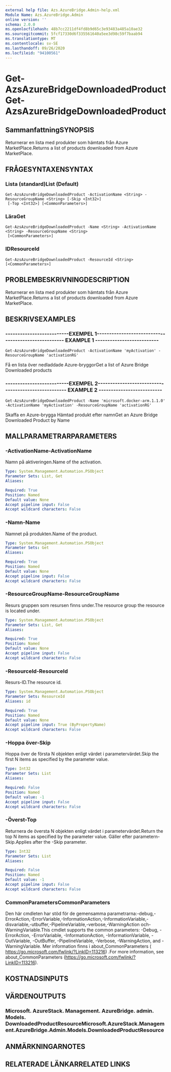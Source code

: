 ```yaml
---
external help file: Azs.AzureBridge.Admin-help.xml
Module Name: Azs.AzureBridge.Admin
online version: ''
schema: 2.0.0
ms.openlocfilehash: 48b7cc2211df4fd8b9d65c3e93483a485a10ae32
ms.sourcegitcommit: 5fcf17330d6f335561640a5ee3d98c59f7baab94
ms.translationtype: MT
ms.contentlocale: sv-SE
ms.lasthandoff: 09/26/2020
ms.locfileid: "94100561"
---
```

# <span data-ttu-id="2eb50-101">Get-AzsAzureBridgeDownloadedProduct</span><span class="sxs-lookup"><span data-stu-id="2eb50-101">Get-AzsAzureBridgeDownloadedProduct</span></span>

## <span data-ttu-id="2eb50-102">Sammanfattning</span><span class="sxs-lookup"><span data-stu-id="2eb50-102">SYNOPSIS</span></span>
<span data-ttu-id="2eb50-103">Returnerar en lista med produkter som hämtats från Azure MarketPlace.</span><span class="sxs-lookup"><span data-stu-id="2eb50-103">Returns a list of products downloaded from Azure MarketPlace.</span></span>

## <span data-ttu-id="2eb50-104">FRÅGESYNTAXEN</span><span class="sxs-lookup"><span data-stu-id="2eb50-104">SYNTAX</span></span>

### <span data-ttu-id="2eb50-105">Lista (standard)</span><span class="sxs-lookup"><span data-stu-id="2eb50-105">List (Default)</span></span>
```
Get-AzsAzureBridgeDownloadedProduct -ActivationName <String> -ResourceGroupName <String> [-Skip <Int32>]
 [-Top <Int32>] [<CommonParameters>]
```

### <span data-ttu-id="2eb50-106">Lära</span><span class="sxs-lookup"><span data-stu-id="2eb50-106">Get</span></span>
```
Get-AzsAzureBridgeDownloadedProduct -Name <String> -ActivationName <String> -ResourceGroupName <String>
 [<CommonParameters>]
```

### <span data-ttu-id="2eb50-107">ID</span><span class="sxs-lookup"><span data-stu-id="2eb50-107">ResourceId</span></span>
```
Get-AzsAzureBridgeDownloadedProduct -ResourceId <String> [<CommonParameters>]
```

## <span data-ttu-id="2eb50-108">PROBLEMBESKRIVNING</span><span class="sxs-lookup"><span data-stu-id="2eb50-108">DESCRIPTION</span></span>
<span data-ttu-id="2eb50-109">Returnerar en lista med produkter som hämtats från Azure MarketPlace.</span><span class="sxs-lookup"><span data-stu-id="2eb50-109">Returns a list of products downloaded from Azure MarketPlace.</span></span>

## <span data-ttu-id="2eb50-110">BESKRIVS</span><span class="sxs-lookup"><span data-stu-id="2eb50-110">EXAMPLES</span></span>

### <span data-ttu-id="2eb50-111">--------------------------EXEMPEL 1--------------------------</span><span class="sxs-lookup"><span data-stu-id="2eb50-111">-------------------------- EXAMPLE 1 --------------------------</span></span>
```
Get-AzsAzureBridgeDownloadedProduct -ActivationName 'myActivation' -ResourceGroupName 'activationRG'
```

<span data-ttu-id="2eb50-112">Få en lista över nedladdade Azure-bryggor</span><span class="sxs-lookup"><span data-stu-id="2eb50-112">Get a list of Azure Bridge Downloaded products</span></span>

### <span data-ttu-id="2eb50-113">--------------------------EXEMPEL 2--------------------------</span><span class="sxs-lookup"><span data-stu-id="2eb50-113">-------------------------- EXAMPLE 2 --------------------------</span></span>
```
Get-AzsAzureBridgeDownloadedProduct -Name 'microsoft.docker-arm.1.1.0' -ActivationName 'myActivation' -ResourceGroupName 'activationRG'
```

<span data-ttu-id="2eb50-114">Skaffa en Azure-brygga Hämtad produkt efter namn</span><span class="sxs-lookup"><span data-stu-id="2eb50-114">Get an Azure Bridge Downloaded Product by Name</span></span>

## <span data-ttu-id="2eb50-115">MALLPARAMETRAR</span><span class="sxs-lookup"><span data-stu-id="2eb50-115">PARAMETERS</span></span>

### <span data-ttu-id="2eb50-116">-ActivationName</span><span class="sxs-lookup"><span data-stu-id="2eb50-116">-ActivationName</span></span>
<span data-ttu-id="2eb50-117">Namn på aktiveringen.</span><span class="sxs-lookup"><span data-stu-id="2eb50-117">Name of the activation.</span></span>

```yaml
Type: System.Management.Automation.PSObject
Parameter Sets: List, Get
Aliases: 

Required: True
Position: Named
Default value: None
Accept pipeline input: False
Accept wildcard characters: False
```

### <span data-ttu-id="2eb50-118">-Namn</span><span class="sxs-lookup"><span data-stu-id="2eb50-118">-Name</span></span>
<span data-ttu-id="2eb50-119">Namnet på produkten.</span><span class="sxs-lookup"><span data-stu-id="2eb50-119">Name of the product.</span></span>

```yaml
Type: System.Management.Automation.PSObject
Parameter Sets: Get
Aliases: 

Required: True
Position: Named
Default value: None
Accept pipeline input: False
Accept wildcard characters: False
```

### <span data-ttu-id="2eb50-120">-ResourceGroupName</span><span class="sxs-lookup"><span data-stu-id="2eb50-120">-ResourceGroupName</span></span>
<span data-ttu-id="2eb50-121">Resurs gruppen som resursen finns under.</span><span class="sxs-lookup"><span data-stu-id="2eb50-121">The resource group the resource is located under.</span></span>

```yaml
Type: System.Management.Automation.PSObject
Parameter Sets: List, Get
Aliases: 

Required: True
Position: Named
Default value: None
Accept pipeline input: False
Accept wildcard characters: False
```

### <span data-ttu-id="2eb50-122">-ResourceId</span><span class="sxs-lookup"><span data-stu-id="2eb50-122">-ResourceId</span></span>
<span data-ttu-id="2eb50-123">Resurs-ID.</span><span class="sxs-lookup"><span data-stu-id="2eb50-123">The resource id.</span></span>

```yaml
Type: System.Management.Automation.PSObject
Parameter Sets: ResourceId
Aliases: id

Required: True
Position: Named
Default value: None
Accept pipeline input: True (ByPropertyName)
Accept wildcard characters: False
```

### <span data-ttu-id="2eb50-124">-Hoppa över</span><span class="sxs-lookup"><span data-stu-id="2eb50-124">-Skip</span></span>
<span data-ttu-id="2eb50-125">Hoppa över de första N objekten enligt värdet i parametervärdet.</span><span class="sxs-lookup"><span data-stu-id="2eb50-125">Skip the first N items as specified by the parameter value.</span></span>

```yaml
Type: Int32
Parameter Sets: List
Aliases: 

Required: False
Position: Named
Default value: -1
Accept pipeline input: False
Accept wildcard characters: False
```

### <span data-ttu-id="2eb50-126">-Överst</span><span class="sxs-lookup"><span data-stu-id="2eb50-126">-Top</span></span>
<span data-ttu-id="2eb50-127">Returnera de översta N objekten enligt värdet i parametervärdet.</span><span class="sxs-lookup"><span data-stu-id="2eb50-127">Return the top N items as specified by the parameter value.</span></span>
<span data-ttu-id="2eb50-128">Gäller efter parametern-Skip.</span><span class="sxs-lookup"><span data-stu-id="2eb50-128">Applies after the -Skip parameter.</span></span>

```yaml
Type: Int32
Parameter Sets: List
Aliases: 

Required: False
Position: Named
Default value: -1
Accept pipeline input: False
Accept wildcard characters: False
```

### <span data-ttu-id="2eb50-129">CommonParameters</span><span class="sxs-lookup"><span data-stu-id="2eb50-129">CommonParameters</span></span>
<span data-ttu-id="2eb50-130">Den här cmdleten har stöd för de gemensamma parametrarna:-debug,-ErrorAction,-ErrorVariable,-InformationAction,-InformationVariable,-disvariable,-utbuffer,-PipelineVariable,-verbose,-WarningAction och-WarningVariable.</span><span class="sxs-lookup"><span data-stu-id="2eb50-130">This cmdlet supports the common parameters: -Debug, -ErrorAction, -ErrorVariable, -InformationAction, -InformationVariable, -OutVariable, -OutBuffer, -PipelineVariable, -Verbose, -WarningAction, and -WarningVariable.</span></span> <span data-ttu-id="2eb50-131">Mer information finns i about_CommonParameters ( https://go.microsoft.com/fwlink/?LinkID=113216) .</span><span class="sxs-lookup"><span data-stu-id="2eb50-131">For more information, see about_CommonParameters (https://go.microsoft.com/fwlink/?LinkID=113216).</span></span>

## <span data-ttu-id="2eb50-132">KOSTNADS</span><span class="sxs-lookup"><span data-stu-id="2eb50-132">INPUTS</span></span>

## <span data-ttu-id="2eb50-133">VÄRDEN</span><span class="sxs-lookup"><span data-stu-id="2eb50-133">OUTPUTS</span></span>

### <span data-ttu-id="2eb50-134">Microsoft. AzureStack. Management. AzureBridge. admin. Models. DownloadedProductResource</span><span class="sxs-lookup"><span data-stu-id="2eb50-134">Microsoft.AzureStack.Management.AzureBridge.Admin.Models.DownloadedProductResource</span></span>

## <span data-ttu-id="2eb50-135">ANMÄRKNINGAR</span><span class="sxs-lookup"><span data-stu-id="2eb50-135">NOTES</span></span>

## <span data-ttu-id="2eb50-136">RELATERADE LÄNKAR</span><span class="sxs-lookup"><span data-stu-id="2eb50-136">RELATED LINKS</span></span>

